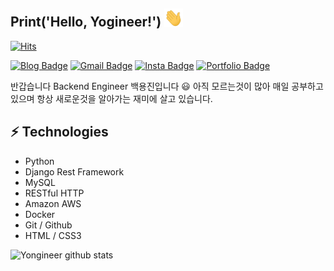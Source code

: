 <h2> Print('Hello, Yogineer!') <img src="https://raw.githubusercontent.com/ABSphreak/ABSphreak/master/gifs/Hi.gif" width="30px"></h2>

[![Hits](https://hits.seeyoufarm.com/api/count/incr/badge.svg?url=https%3A%2F%2Fgithub.com%2FYongineer1990&count_bg=%2379C83D&title_bg=%23555555&title=hits&edge_flat=false)](https://hits.seeyoufarm.com)

[![Blog Badge](https://img.shields.io/badge/-Tech_Blog-663399?style=Plastic&labelColor=663399&logo=Gatsby&logoColor=white&link=https://yongineer.netlify.app)](https://yongineer.netlify.app)
[![Gmail Badge](https://img.shields.io/badge/-Mail-c14438?style=flat-Plastic&logo=Gmail&logoColor=white&link=mailto:yongineer1990@gmail.com)](mailto:yongineer1990@gmail.com)
[![Insta Badge](https://img.shields.io/badge/-Instagram-E4405F?style=flat-Plastic&logo=Instagram&logoColor=white&link=https://www.instagram.com/yongineer1990)](https://www.instagram.com/yongineer1990)
[![Portfolio Badge](https://img.shields.io/badge/-Portfolio-000000?style=flat-Plastic&logo=Notion&logoColor=white&link=https://www.notion.so/Portfolio-145f7de75a2b4a37b3f90b1024518c87)](https://www.notion.so/Portfolio-145f7de75a2b4a37b3f90b1024518c87)

반갑습니다 Backend Engineer 백용진입니다 😃
아직 모르는것이 많아 매일 공부하고 있으며 항상 새로운것을 알아가는 재미에 살고 있습니다. 
## ⚡ Technologies
- Python
- Django Rest Framework
- MySQL
- RESTful HTTP
- Amazon AWS
- Docker
- Git / Github
- HTML / CSS3

![Yongineer github stats](https://github-readme-stats.vercel.app/api?username=yongineer1990&hide=["issues"]&show_icons=true)
